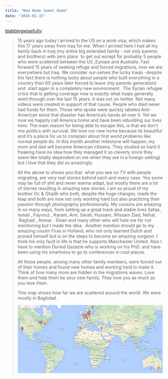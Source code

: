 ```yaml
---
title: "New Home Sweet Home"
date: "2016-01-15"
---
```


[blabbingwisefully](http://blabbingwisefully.tumblr.com/post/136829418795):

> 15 years ago today I arrived to the US on a work visa, which makes this 17 years away from Iraq for me. When I arrived here I had all my family back in Iraq (my entire big extended family - not only parents and brothers) with zero plans  to get out except for probably 5 people who were scattered between the US ,Europe and Australia. Fast forward 15 years of seeking refuge and forced migrations, now we are everywhere but Iraq. We consider our-selves the lucky Iraqis -despite the fact there is nothing lucky about people who built everything in a country then 60 years later forced to leave (my parents generation) and  start again in a completely new environment.  The Syrian refugee crisis that is getting coverage now is exactly what Iraqis generally went through over the last 15 years. It was not on twitter. Not many videos were created in support of that cause. People who died never had funds for them. Those who spoke were quickly labeled Anti-American since that disaster has America’s hands all over it. Yet we now we happily call America home and have been rebuilding our lives here. The main reason for being able to escape this, is that we don’t mix politics with survival. We love our new home because its beautiful and it’s a place for us to complain about first world problems like normal people do. In this month another milestone will happen, my mom and dad will become American citizens. They studied so hard (I freaking have no idea how they managed it so cleverly since they seem like totally dependent on me when they are in a foreign setting) but I love that they did so amazingly.
> 
> All the above to shows you that  what you see on TV with people migrating, are very real stories behind each and every case. Yes some may be full of shit and never wanna adapt, but mostly there are a lot of stories resulting in amazing new stories. I am so proud of my brother Oc & Ghaith who both, despite the huge changes, made the leap and both are now not only working hard but also practicing their passion through photography professionally. My cousins are amazing in so many ways, from setting up a great track and stable lives Safaa , Ismail , Fayrouz , Karam, Ann, Sarah, Hussam, Wissam Ziad, Nehal,  Raghad , Anmar . Sinan and many other who will hate me for not mentioning but I made the idea.  Another mention should go to my amazing cousin Firas in Holland, who not only learned Dutch and proved himself but is on the steps to become an amazing surgeon. I think his only fault in life is that he supports Manchester United. Also I have to mention Duried Qazazie who is working on his PhD. and have been using his smartness to go to conferences in cool places. 
> 
> All those people, among many other family members, were forced out of their homes and found new homes and working hard to make it. Think of how many more are hidden in the migrations waves. Love them and help them be your new family. They love you as much as you love them.
> 
> This map shows how far we are scattered around the world. We were mostly in Baghdad.  
> 
> ![](images/tumblr_inline_o0lm25F7DC1sa3coh_540.png)
